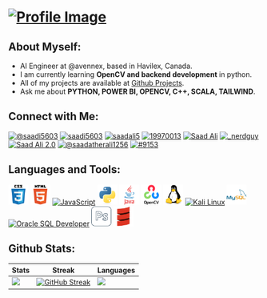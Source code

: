 # [![Profile Image](Images/image.png)](https://linkedin.com/in/saadali5)

## About Myself:

- AI Engineer at @avennex, based in Havilex, Canada.
- I am currently learning **OpenCV and backend development** in python.  
- All of my projects are available at [Github Projects](https://github.com/saadkhi?tab=repositories).  
- Ask me about **PYTHON, POWER BI, OPENCV, C++, SCALA, TAILWIND**.

## Connect with Me:

<a href="https://dev.to/@saadi5603" target="blank"><img src="https://raw.githubusercontent.com/rahuldkjain/github-profile-readme-generator/master/src/images/icons/Social/devto.svg" alt="@saadi5603" height="40" width="40"></a>
<a href="https://twitter.com/saadi5603" target="blank"><img src="https://raw.githubusercontent.com/rahuldkjain/github-profile-readme-generator/master/src/images/icons/Social/twitter.svg" alt="saadi5603" height="40" width="40"></a>
<a href="https://linkedin.com/in/saadali5" target="blank"><img src="https://raw.githubusercontent.com/rahuldkjain/github-profile-readme-generator/master/src/images/icons/Social/linked-in-alt.svg" alt="saadali5" height="40" width="40"></a>
<a href="https://stackoverflow.com/users/19970013" target="blank"><img src="https://raw.githubusercontent.com/rahuldkjain/github-profile-readme-generator/master/src/images/icons/Social/stack-overflow.svg" alt="19970013" height="40" width="40"></a>
<a href="https://www.facebook.com/people/Saad-Ali/100004491677589/" target="blank"><img src="https://raw.githubusercontent.com/rahuldkjain/github-profile-readme-generator/master/src/images/icons/Social/facebook.svg" alt="Saad Ali" height="40" width="40"></a>
<a href="https://instagram.com/_nerdguy" target="blank"><img src="https://raw.githubusercontent.com/rahuldkjain/github-profile-readme-generator/master/src/images/icons/Social/instagram.svg" alt="_nerdguy" height="40" width="40"></a>
<a href="https://www.youtube.com/channel/UC3p7SV8KwL18fOTiAyqG3xw" target="blank"><img src="https://raw.githubusercontent.com/rahuldkjain/github-profile-readme-generator/master/src/images/icons/Social/youtube.svg" alt="Saad Ali 2.0" height="40" width="40"></a>
<a href="https://www.hackerrank.com/@saadatherali1256" target="blank"><img src="https://raw.githubusercontent.com/rahuldkjain/github-profile-readme-generator/master/src/images/icons/Social/hackerrank.svg" alt="@saadatherali1256" height="40" width="40"></a>
<a href="https://discord.gg/AVUCvJx9" target="blank"><img src="https://raw.githubusercontent.com/rahuldkjain/github-profile-readme-generator/master/src/images/icons/Social/discord.svg" alt="#9153" height="40" width="40"></a>

## Languages and Tools:

<a href="https://www.w3schools.com/css/" target="_blank" rel="noreferrer"><img src="https://raw.githubusercontent.com/devicons/devicon/master/icons/css3/css3-original-wordmark.svg" alt="CSS3" width="40" height="40"></a>
<a href="https://www.w3.org/html/" target="_blank" rel="noreferrer"><img src="https://raw.githubusercontent.com/devicons/devicon/master/icons/html5/html5-original-wordmark.svg" alt="HTML5" width="40" height="40"></a>
<a href="https://www.javascript.com/" target="_blank" rel="noreferrer"><img src="https://upload.wikimedia.org/wikipedia/commons/d/d4/Javascript-shield.svg" alt="JavaScript" width="40" height="40"></a>
<a href="https://www.python.org" target="_blank" rel="noreferrer"><img src="https://raw.githubusercontent.com/devicons/devicon/master/icons/python/python-original.svg" alt="Python" width="40" height="40"></a>
<a href="https://www.java.com" target="_blank" rel="noreferrer"><img src="https://raw.githubusercontent.com/devicons/devicon/master/icons/java/java-original-wordmark.svg" alt="Java" width="40" height="40"></a>
<a href="https://opencv.org/" target="_blank" rel="noreferrer"><img src="https://raw.githubusercontent.com/devicons/devicon/master/icons/opencv/opencv-original-wordmark.svg" alt="OpenCV" width="40" height="40"></a>
<a href="https://www.linux.org/" target="_blank" rel="noreferrer"><img src="https://raw.githubusercontent.com/devicons/devicon/master/icons/linux/linux-original.svg" alt="Linux" width="40" height="40"></a>
<a href="https://www.kali.org/" target="_blank" rel="noreferrer"><img src="https://www.kali.org/images/kali-dragon-icon.svg" alt="Kali Linux" width="40" height="40"></a>
<a href="https://www.mysql.com/" target="_blank" rel="noreferrer"><img src="https://raw.githubusercontent.com/devicons/devicon/master/icons/mysql/mysql-original-wordmark.svg" alt="MySQL" width="40" height="40"></a>
<a href="https://www.oracle.com/database/sqldeveloper-technologies/" target="_blank" rel="noreferrer"><img src="https://upload.wikimedia.org/wikipedia/en/6/68/Oracle_SQL_Developer_logo.svg" alt="Oracle SQL Developer" width="40" height="40"></a>
<a href="https://www.photoshop.com/en" target="_blank" rel="noreferrer"><img src="https://raw.githubusercontent.com/devicons/devicon/master/icons/photoshop/photoshop-line.svg" alt="Photoshop" width="40" height="40"></a>
<a href="https://www.scala-lang.org" target="_blank" rel="noreferrer"><img src="https://raw.githubusercontent.com/devicons/devicon/master/icons/scala/scala-original.svg" alt="Scala" width="40" height="40"></a>

## Github Stats:

| Stats | Streak | Languages |
|---|---|---|
| [![](http://github-profile-summary-cards.vercel.app/api/cards/stats?username=saadkhi&theme=blueberry)](https://github.com/saadkhi/) | [![GitHub Streak](https://streak-stats.demolab.com?user=saadkhi&theme=blueberry&hide_border=true&border_radius=32&date_format=j%20M%5B%20Y%5D&ring=4C8EDA)](https://github.com/saadkhi/) | [![](http://github-profile-summary-cards.vercel.app/api/cards/repos-per-language?username=saadkhi&theme=blueberry)](https://github.com/saadkhi/) |
